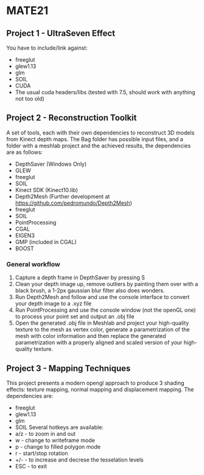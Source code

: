 # MATE21

## Project 1 - UltraSeven Effect
You have to include/link against:
- freeglut
- glew1.13
- glm
- SOIL
- CUDA
- The usual cuda headers/libs (tested with 7.5, should work with anything not too old)

## Project 2 - Reconstruction Toolkit
A set of tools, each with their own dependencies to reconstruct 3D models from Kinect depth maps. The Bag folder has possible input files, and a folder with a meshlab project and the achieved results, the dependencies are as follows:
- DepthSaver (Windows Only)
 - GLEW
 - freeglut
 - SOIL
 - Kinect SDK (Kinect10.lib)
- Depth2Mesh (Further development at https://github.com/pedromundo/Depth2Mesh)
 - freeglut
 - SOIL
- PointProcessing 
 - CGAL
 - EIGEN3
 - GMP (included in CGAL)
 - BOOST
 
### General workflow
1. Capture a depth frame in DepthSaver by pressing S
2. Clean your depth image up, remove outliers by painting them over with a black brush, a 1-2px gaussian blur filter also does wonders.
3. Run Depth2Mesh and follow and use the console interface to convert your depth image to a .xyz file
4. Run PointProcessing and use the console window (not the openGL one) to process your point set and output an .obj file
5. Open the generated .obj file in Meshlab and project your high-quality texture to the mesh as vertex color, generate a parametrization of the mesh with color information and then replace the generated parametrization with a properly aligned and scaled version of your high-quality texture.

## Project 3 - Mapping Techniques
This project presents a modern opengl approach to produce 3 shading effects: texture mapping, normal mapping and displacement mapping. The dependencies are:
- freeglut
- glew1.13
- glm
- SOIL
Several hotkeys are available:
- a/z - to zoom in and out
- w - change to writeframe mode
- p - change to filled polygon mode
- r - start/stop rotation
- +/- - to increase and decrese the tesselation levels
- ESC - to exit
